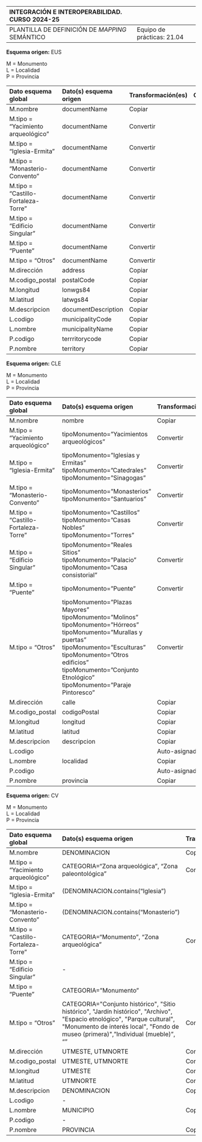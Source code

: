 

| INTEGRACIÓN E INTEROPERABILIDAD. CURSO 2024-25 |  |
| :---- | :---- |
| PLANTILLA DE DEFINICIÓN DE *MAPPING* SEMÁNTICO | Equipo de prácticas: 21.04 |

**Esquema origen:** EUS 

M \= Monumento  
L \= Localidad  
P \= Provincia

| Dato esquema global | Dato(s) esquema origen  | Transformación(es) | Comentarios |
| :---- | :---- | :---- | :---- |
| M.nombre | documentName | Copiar |  |
| M.tipo \= “Yacimiento arqueológico” | documentName  | Convertir |  |
| M.tipo \= “Iglesia-Ermita” | documentName | Convertir |  |
| M.tipo \= “Monasterio-Convento” | documentName | Convertir |  |
| M.tipo \= “Castillo-Fortaleza-Torre” | documentName | Convertir |  |
| M.tipo \= “Edificio Singular” | documentName | Convertir |  |
| M.tipo \= “Puente” | documentName | Convertir |  |
| M.tipo \= “Otros” | documentName | Convertir |  |
| M.dirección | address | Copiar |  |
| M.codigo\_postal | postalCode | Copiar |  |
| M.longitud | lonwgs84 | Copiar |  |
| M.latitud | latwgs84 | Copiar |  |
| M.descripcion | documentDescription | Copiar |  |
| L.codigo | municipalityCode | Copiar |  |
| L.nombre | municipalityName | Copiar |  |
| P.codigo | terrritorycode | Copiar |  |
| P.nombre | territory | Copiar |  |

**Esquema origen:** CLE 

M \= Monumento  
L \= Localidad  
P \= Provincia

| Dato esquema global | Dato(s) esquema origen  | Transformación(es) | Comentarios |
| :---- | :---- | :---- | :---- |
| M.nombre | nombre | Copiar |  |
| M.tipo \= “Yacimiento arqueológico” | tipoMonumento=”Yacimientos arqueológicos”   | Convertir |  |
| M.tipo \= “Iglesia-Ermita” | tipoMonumento=”Iglesias y Ermitas”  tipoMonumento=”Catedrales” tipoMonumento=”Sinagogas” | Convertir |  |
| M.tipo \= “Monasterio-Convento” | tipoMonumento=”Monasterios”  tipoMonumento=”Santuarios” | Convertir |  |
| M.tipo \= “Castillo-Fortaleza-Torre” | tipoMonumento=”Castillos” tipoMonumento=”Casas Nobles”  tipoMonumento=”Torres” | Convertir |  |
| M.tipo \= “Edificio Singular” | tipoMonumento=”Reales Sitios”  tipoMonumento=”Palacio” tipoMonumento=”Casa consistorial” | Convertir |  |
| M.tipo \= “Puente” | tipoMonumento=”Puente”  | Convertir |  |
| M.tipo \= “Otros” | tipoMonumento=”Plazas Mayores” tipoMonumento=”Molinos” tipoMonumento=”Hórreos” tipoMonumento=”Murallas y puertas” tipoMonumento=”Esculturas” tipoMonumento=”Otros edificios” tipoMonumento=”Conjunto Etnológico” tipoMonumento=”Paraje Pintoresco” | Convertir |  |
| M.dirección | calle | Copiar |  |
| M.codigo\_postal | codigoPostal | Copiar |  |
| M.longitud | longitud | Copiar |  |
| M.latitud | latitud | Copiar |  |
| M.descripcion | descripcion | Copiar |  |
| L.codigo |  | Auto-asignado |  |
| L.nombre | localidad | Copiar |  |
| P.codigo |  | Auto-asignado |  |
| P.nombre | provincia | Copiar |  |

**Esquema origen:** CV

M \= Monumento  
L \= Localidad  
P \= Provincia

| Dato esquema global | Dato(s) esquema origen  | Transformación(es) | Comentarios |
| :---- | :---- | :---- | :---- |
| M.nombre | DENOMINACION | Copiar |  |
| M.tipo \= “Yacimiento arqueológico” | CATEGORIA=“Zona arqueológica”, “Zona paleontológica”  | Convertir |  |
| M.tipo \= “Iglesia-Ermita” | (DENOMINACION.contains(“Iglesia”) || DENOMINACION.contains(“Ermita”)) && CATEGORIA=“Monumento” | Convertir |  |
| M.tipo \= “Monasterio-Convento” | (DENOMINACION.contains(“Monasterio”) || DENOMINACION.contains(“Convento”)) && CATEGORIA=“Monumento” | Convertir |  |
| M.tipo \= “Castillo-Fortaleza-Torre” | CATEGORIA=“Monumento”, “Zona arqueológica” | Convertir |  |
| M.tipo \= “Edificio Singular” | \- |  |  |
| M.tipo \= “Puente” | CATEGORIA=”Monumento” |  |  |
| M.tipo \= “Otros” | CATEGORIA="Conjunto histórico", "Sitio histórico", "Jardín histórico", "Archivo", "Espacio etnológico", "Parque cultural", "Monumento de interés local", "Fondo de museo (primera)",”Individual (mueble)”, “” | Convertir |  |
| M.dirección | UTMESTE, UTMNORTE | Convertir |  |
| M.codigo\_postal | UTMESTE, UTMNORTE | Convertir |  |
| M.longitud | UTMESTE | Convertir |  |
| M.latitud | UTMNORTE | Convertir |  |
| M.descripcion | DENOMINACION | Copiar \- \-  |  |
| L.codigo | \- |  |  |
| L.nombre | MUNICIPIO | Copiar |  |
| P.codigo | \- |  |  |
| P.nombre | PROVINCIA | Copiar |  |

